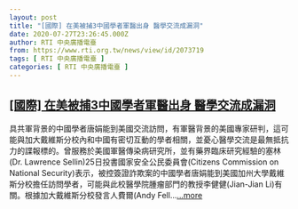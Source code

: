 ```yaml
---
layout: post
title: "[國際] 在美被捕3中國學者軍醫出身 醫學交流成漏洞"
date: 2020-07-27T23:26:45.000Z
author: RTI 中央廣播電臺
from: https://www.rti.org.tw/news/view/id/2073719
tags: [ RTI 中央廣播電臺 ]
categories: [ RTI 中央廣播電臺 ]
---
```

<!--1595892405000-->
[[國際] 在美被捕3中國學者軍醫出身 醫學交流成漏洞](https://www.rti.org.tw/news/view/id/2073719)
------

<div>
具共軍背景的中國學者唐娟能到美國交流訪問，有軍醫背景的美國專家研判，這可能與加大戴維斯分校內和中國有密切互動的學者相關，並憂心醫學交流是最無抵抗力的諜報標的。曾服務於美國軍醫傳染病研究所，並有藥界臨床研究經驗的塞林(Dr. Lawrence Sellin)25日投書國家安全公民委員會(Citizens Commission on National Security)表示，被控簽證詐欺案的中國學者唐娟能到美國加州大學戴維斯分校擔任訪問學者，可能與此校醫學院腫瘤部門的教授李健健(Jian-Jian Li)有關。根據加大戴維斯分校發言人費爾(Andy Fell...<a target="_blank" href="https://www.rti.org.tw/news/view/id/2073719">...more</a>
</div>
